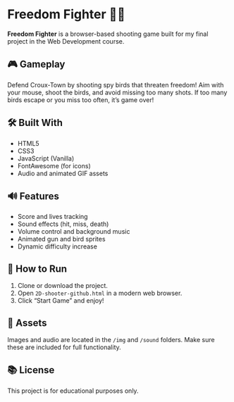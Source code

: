 # Freedom Fighter 🎯🦅

**Freedom Fighter** is a browser-based shooting game built for my final project in the Web Development course.

## 🎮 Gameplay
Defend Croux-Town by shooting spy birds that threaten freedom! Aim with your mouse, shoot the birds, and avoid missing too many shots. If too many birds escape or you miss too often, it’s game over!

## 🛠 Built With
- HTML5
- CSS3
- JavaScript (Vanilla)
- FontAwesome (for icons)
- Audio and animated GIF assets

## 🔊 Features
- Score and lives tracking
- Sound effects (hit, miss, death)
- Volume control and background music
- Animated gun and bird sprites
- Dynamic difficulty increase

## 🚀 How to Run
1. Clone or download the project.
2. Open `2D-shooter-github.html` in a modern web browser.
3. Click “Start Game” and enjoy!

## 📁 Assets
Images and audio are located in the `/img` and `/sound` folders. Make sure these are included for full functionality.

## 📚 License
This project is for educational purposes only.
